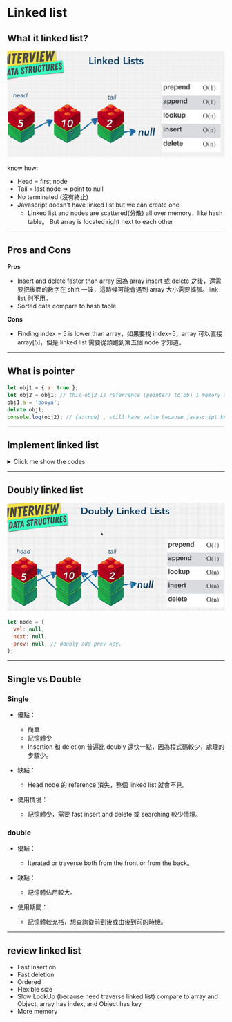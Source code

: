 # Linked list

## What it linked list?

![linklist_bigO](./image/linklist_bigO.png)

know how:

- Head = first node
- Tail = last node => point to null
- No terminated (沒有終止)
- Javascript doesn't have linked list but we can create one
  - Linked list and nodes are scattered(分散) all over memory，like hash table。 But array is located right next to each other

---

## Pros and Cons

**Pros**

- Insert and delete faster than array 因為 array insert 或 delete 之後，還需要把後面的數字在 shift 一波，這時候可能會遇到 array 大小需要擴張。link list 則不用。
- Sorted data compare to hash table

**Cons**

- Finding index = 5 is lower than array，如果要找 index=5，array 可以直接 array[5]，但是 linked list 需要從頭跑到第五個 node 才知道。

---

## What is pointer

```javascript
let obj1 = { a: true };
let obj2 = obj1; // this obj2 is referrence (pointer) to obj 1 memory address.
obj1.a = 'booya';
delete obj1;
console.log(obj2); // {a:true} , still have value because javascript know you still have pointer to obj1
```

---

## Implement linked list

<details><summary>Click me show the codes</summary>
<p>

```javascript
// Create the below linked list:
// myLinkedList = {
//   head: {
//     value: 10
//     next: {
//       value: 5
//       next: {
//         value: 16
//         next: null
//       }
//     }
//   }
// };

class LinkedList {
  constructor(value) {
    this.head = {
      value: value,
      next: null,
    };
    this.tail = this.head;
    this.length = 1;
  }
  append(value) {
    let node = {
      value,
      next: null,
    };
    this.tail.next = node;
    this.tail = node;
    this.length++;
  }
  prepend(value) {
    let headNode = this.head;
    let preHeadNode = {
      value,
      next: headNode,
    };
    this.head = preHeadNode;
    this.length++;
  }
  printList() {
    const array = [];
    let currentNode = this.head;
    while (currentNode !== null) {
      array.push(currentNode.value);
      currentNode = currentNode.next;
    }
    console.log(array);
    return array;
  }
  insert(index, value) {
    if (index <= 0) {
      this.prepend(value);
    } else if (index >= this.length) {
      this.append(value);
    } else {
      let current = this.head;
      for (let i = 1; i < index; i++) {
        current = current.next;
      }
      let node = {
        value,
        next: null,
      };
      let nextNode = current.next;
      current.next = node;
      node.next = nextNode;
      this.length++;
    }
  }
  remove(index) {
    let head = this.head;
    let count = 0;
    if (index <= 0) {
      this.head = head.next;
      this.length--;
    } else if (index >= this.length - 1) {
      while (head) {
        if (count === index - 1) {
          head.next = null;
          this.tail = head;
          this.length--;
          return;
        }
        count++;
        head = head.next;
      }
    } else {
      while (head) {
        if (count === index - 1) {
          head.next = head.next.next;
          this.length--;
          return;
        }
        count++;
        head = head.next;
      }
    }
  }
  reverse() {
    if (!this.head.next) {
      return;
    }
    let head = this.head;
    let prev = head;
    head = head.next;
    prev.next = null;
    this.tail = prev;
    let next = head.next;
    let status = true;
    while (status) {
      head.next = prev;
      prev = head;
      head = next;
      if (head.next) {
        next = head.next;
      } else {
        head.next = prev;
        this.head = head;
        status = false;
      }
    }
    return this;
  }
}

let myLinkedList = new LinkedList(10);
myLinkedList.printList(); // 10
myLinkedList.append(5);
myLinkedList.append(16);
myLinkedList.printList(); // 10 -> 5 -> 16
myLinkedList.prepend(1);
myLinkedList.printList(); // 1 -> 10 -> 5 -> 16
myLinkedList.insert(0, 0);
myLinkedList.printList(); // 0 -> 1 -> 10 -> 5 -> 16
myLinkedList.insert(2, 15);
myLinkedList.printList(); // 0 -> 1 -> 15 -> 10 -> 5 -> 16
myLinkedList.remove(0);
myLinkedList.printList(); // 1 -> 15 -> 10 -> 5 -> 16
myLinkedList.reverse();
myLinkedList.printList(); // 16 -> 5 -> 10 -> 15 -> 1
```

</p>
</details>

---

## Doubly linked list

![doubly_link_list](./image/doubly_link_list.png)

```javascript
let node = {
  val: null,
  next: null,
  prev: null, // doubly add prev key.
};
```

---

## Single vs Double

### Single

- 優點：

  - 簡單
  - 記憶體少
  - Insertion 和 deletion 普遍比 doubly 還快一點，因為程式碼較少，處理的步驟少。

- 缺點：

  - Head node 的 reference 消失，整個 linked list 就會不見。

- 使用情境：
  - 記憶體少，需要 fast insert and delete 或 searching 較少情境。

### double

- 優點：

  - Iterated or traverse both from the front or from the back。

- 缺點：

  - 記憶體佔用較大。

- 使用期間：
  - 記憶體較充裕，想查詢從前到後或由後到前的時機。

---

## review linked list

- Fast insertion
- Fast deletion
- Ordered
- Flexible size
- Slow LookUp (because need traverse linked list) compare to array and Object, array has index, and Object has key
- More memory
